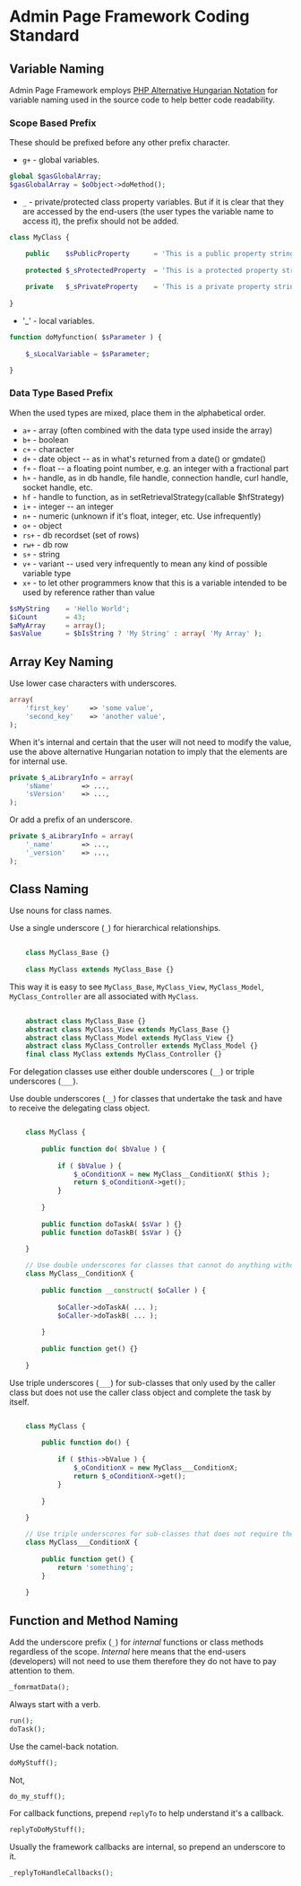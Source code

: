 # Admin Page Framework Coding Standard

## Variable Naming

Admin Page Framework employs [PHP Alternative Hungarian Notation](http://en.wikibooks.org/wiki/PHP_Programming/Alternative_Hungarian_Notation) for variable naming used in the source code to help better code readability.

### Scope Based Prefix

These should be prefixed before any other prefix character.

- `g+` - global variables.

```php
global $gasGlobalArray;
$gasGlobalArray = $oObject->doMethod();
```

- `_` - private/protected class property variables. But if it is clear that they are accessed by the end-users (the user types the variable name to access it), the prefix should not be added.
    
```php
class MyClass {

    public    $sPublicProperty      = 'This is a public property string value';
    
    protected $_sProtectedProperty  = 'This is a protected property string value';
    
    private   $_sPrivateProperty    = 'This is a private property string value';
        
}
```

- '_' - local variables.

```php
function doMyfunction( $sParameter ) {
    
    $_sLocalVariable = $sParameter;

}
```

### Data Type Based Prefix

When the used types are mixed, place them in the alphabetical order.

- `a+` - array (often combined with the data type used inside the array)
- `b+` - boolean
- `c+` - character
- `d+` - date object -- as in what's returned from a date() or gmdate()
- `f+` - float -- a floating point number, e.g. an integer with a fractional part
- `h+` - handle, as in db handle, file handle, connection handle, curl handle, socket handle, etc.
- `hf` - handle to function, as in setRetrievalStrategy(callable $hfStrategy)
- `i+` - integer -- an integer
- `n+` - numeric (unknown if it's float, integer, etc. Use infrequently)
- `o+` - object
- `rs+` - db recordset (set of rows)
- `rw+` - db row
- `s+` - string
- `v+` - variant -- used very infrequently to mean any kind of possible variable type
- `x+` - to let other programmers know that this is a variable intended to be used by reference rather than value

```php
$sMyString    = 'Hello World';
$iCount       = 43;
$aMyArray     = array();
$asValue      = $bIsString ? 'My String' : array( 'My Array' );
```    

## Array Key Naming

Use lower case characters with underscores. 

```php
array(
    'first_key'     => 'some value',
    'second_key'    => 'another value',
);
```

When it's internal and certain that the user will not need to modify the value, use the above alternative Hungarian notation to imply that the elements are for internal use.

```php
private $_aLibraryInfo = array(
    'sName'       => ...,
    'sVersion'    => ...,
);
```

Or add a prefix of an underscore.

```php
private $_aLibraryInfo = array(
    '_name'       => ...,
    '_version'    => ...,
);
```

## Class Naming

Use nouns for class names. 

Use a single underscore (`_`) for hierarchical relationships.

```php
    
    class MyClass_Base {}
    
    class MyClass extends MyClass_Base {}

```

This way it is easy to see `MyClass_Base`, `MyClass_View`, `MyClass_Model`, `MyClass_Controller` are all associated with `MyClass`.
```php
    
    abstract class MyClass_Base {}
    abstract class MyClass_View extends MyClass_Base {}
    abstract class MyClass_Model extends MyClass_View {}
    abstract class MyClass_Controller extends MyClass_Model {}    
    final class MyClass extends MyClass_Controller {}

```

For delegation classes use either double underscores (`__`) or triple underscores (`___`). 

Use double underscores (`__`) for classes that undertake the task and have to receive the delegating class object.

```php

    class MyClass {
   
        public function do( $bValue ) {
        
            if ( $bValue ) {
                $_oConditionX = new MyClass__ConditionX( $this );
                return $_oConditionX->get();
            }
        
        }
        
        public function doTaskA( $sVar ) {}
        public function doTaskB( $sVar ) {}
   
    }

    // Use double underscores for classes that cannot do anything without the caller object.
    class MyClass__ConditionX {
    
        public function __construct( $oCaller ) {
            
            $oCaller->doTaskA( ... );
            $oCaller->doTaskB( ... );
        
        }
        
        public function get() {}
    
    }

```

Use triple underscores (`___`) for sub-classes that only used by the caller class but does not use the caller class object and complete the task by itself.

```php

    class MyClass {
   
        public function do() {
        
            if ( $this->bValue ) {
                $_oConditionX = new MyClass___ConditionX;
                return $_oConditionX->get();
            }
        
        }
        
    }

    // Use triple underscores for sub-classes that does not require the caller object.
    class MyClass___ConditionX {
            
        public function get() {
            return 'something';
        }
    
    }

```


## Function and Method Naming

Add the underscore prefix (`_`) for _internal_ functions or class methods regardless of the scope. *Internal* here means that the end-users (developers) will not need to use them therefore they do not have to pay attention to them.

```php
_fomrmatData();
```

Always start with a verb. 

```php
run();
doTask();
```
    
Use the camel-back notation.

```php
doMyStuff();
```
    
Not, 

```php    
do_my_stuff();
```    
For callback functions, prepend `replyTo` to help understand it's a callback. 

```php
replyToDoMyStuff();
```
    
Usually the framework callbacks are internal, so prepend an underscore to it.

```php
_replyToHandleCallbacks();
```